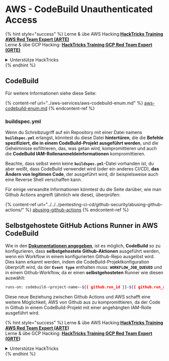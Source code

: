 # AWS - CodeBuild Unauthenticated Access

{% hint style="success" %}
Lerne & übe AWS Hacking:<img src="/.gitbook/assets/image.png" alt="" data-size="line">[**HackTricks Training AWS Red Team Expert (ARTE)**](https://training.hacktricks.xyz/courses/arte)<img src="/.gitbook/assets/image.png" alt="" data-size="line">\
Lerne & übe GCP Hacking: <img src="/.gitbook/assets/image (2).png" alt="" data-size="line">[**HackTricks Training GCP Red Team Expert (GRTE)**<img src="/.gitbook/assets/image (2).png" alt="" data-size="line">](https://training.hacktricks.xyz/courses/grte)

<details>

<summary>Unterstütze HackTricks</summary>

* Überprüfe die [**Abonnementpläne**](https://github.com/sponsors/carlospolop)!
* **Tritt der** 💬 [**Discord-Gruppe**](https://discord.gg/hRep4RUj7f) oder der [**Telegram-Gruppe**](https://t.me/peass) bei oder **folge** uns auf **Twitter** 🐦 [**@hacktricks\_live**](https://twitter.com/hacktricks\_live)**.**
* **Teile Hacking-Tricks, indem du PRs an die** [**HackTricks**](https://github.com/carlospolop/hacktricks) und [**HackTricks Cloud**](https://github.com/carlospolop/hacktricks-cloud) GitHub-Repos einreichst.

</details>
{% endhint %}

## CodeBuild

Für weitere Informationen siehe diese Seite:

{% content-ref url="../aws-services/aws-codebuild-enum.md" %}
[aws-codebuild-enum.md](../aws-services/aws-codebuild-enum.md)
{% endcontent-ref %}

### buildspec.yml

Wenn du Schreibzugriff auf ein Repository mit einer Datei namens **`buildspec.yml`** erlangst, könntest du diese Datei **hintertüren**, die die **Befehle spezifiziert, die in einem CodeBuild-Projekt ausgeführt werden**, und die Geheimnisse exfiltrieren, das, was getan wird, kompromittieren und auch die **CodeBuild IAM-Rollenanmeldeinformationen** kompromittieren.

Beachte, dass selbst wenn keine **`buildspec.yml`**-Datei vorhanden ist, du aber weißt, dass CodeBuild verwendet wird (oder ein anderes CI/CD), **das Ändern von legitimen Code**, der ausgeführt wird, dir beispielsweise auch eine Reverse Shell verschaffen kann.

Für einige verwandte Informationen könntest du die Seite darüber, wie man Github Actions angreift (ähnlich wie diese), überprüfen:

{% content-ref url="../../../pentesting-ci-cd/github-security/abusing-github-actions/" %}
[abusing-github-actions](../../../pentesting-ci-cd/github-security/abusing-github-actions/)
{% endcontent-ref %}

## Selbstgehostete GitHub Actions Runner in AWS CodeBuild <a href="#action-runner" id="action-runner"></a>

Wie in den [**Dokumentationen angegeben**](https://docs.aws.amazon.com/codebuild/latest/userguide/action-runner.html), ist es möglich, **CodeBuild** so zu konfigurieren, dass **selbstgehostete Github-Aktionen** ausgeführt werden, wenn ein Workflow in einem konfigurierten Github-Repo ausgelöst wird. Dies kann erkannt werden, indem die CodeBuild-Projektkonfiguration überprüft wird, da der **`Event type`** enthalten muss: **`WORKFLOW_JOB_QUEUED`** und in einem Github-Workflow, da er einen **selbstgehosteten** Runner wie diesen auswählt:
```bash
runs-on: codebuild-<project-name>-${{ github.run_id }}-${{ github.run_attempt }}
```
Diese neue Beziehung zwischen Github Actions und AWS schafft eine weitere Möglichkeit, AWS von Github aus zu kompromittieren, da der Code in Github in einem CodeBuild-Projekt mit einer angehängten IAM-Rolle ausgeführt wird.

{% hint style="success" %}
Lerne & übe AWS Hacking:<img src="/.gitbook/assets/image.png" alt="" data-size="line">[**HackTricks Training AWS Red Team Expert (ARTE)**](https://training.hacktricks.xyz/courses/arte)<img src="/.gitbook/assets/image.png" alt="" data-size="line">\
Lerne & übe GCP Hacking: <img src="/.gitbook/assets/image (2).png" alt="" data-size="line">[**HackTricks Training GCP Red Team Expert (GRTE)**<img src="/.gitbook/assets/image (2).png" alt="" data-size="line">](https://training.hacktricks.xyz/courses/grte)

<details>

<summary>Unterstütze HackTricks</summary>

* Überprüfe die [**Abonnementpläne**](https://github.com/sponsors/carlospolop)!
* **Tritt der** 💬 [**Discord-Gruppe**](https://discord.gg/hRep4RUj7f) oder der [**Telegram-Gruppe**](https://t.me/peass) bei oder **folge** uns auf **Twitter** 🐦 [**@hacktricks\_live**](https://twitter.com/hacktricks\_live)**.**
* **Teile Hacking-Tricks, indem du PRs an die** [**HackTricks**](https://github.com/carlospolop/hacktricks) und [**HackTricks Cloud**](https://github.com/carlospolop/hacktricks-cloud) GitHub-Repos einreichst.

</details>
{% endhint %}
